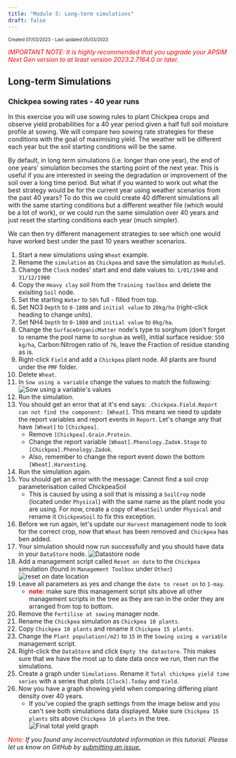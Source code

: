 ```yaml
---
title: "Module 5: Long-term simulations"
draft: false
---
```

<p style="font-size: 10px">Created 07/03/2023 - Last updated 05/03/2023</p>

<em style="color: red"> IMPORTANT NOTE: It is highly recommended that you upgrade your APSIM Next Gen version to at least version 2023.2.7164.0 or later.</em>

## Long-term Simulations

### Chickpea sowing rates - 40 year runs

In this exercise you will use sowing rules to plant Chickpea crops and observe yield probabilities for a 40 year period given a half full soil moisture profile at sowing. 
We will compare two sowing rate strategies for these conditions with the goal of maximising yield. 
The weather will be different each year but the soil starting conditions will be the same.

By default, in long term simulations (i.e. longer than one year), the end of one years' simulation becomes the starting point of the next year. 
This is useful if you are interested in seeing the degradation or improvement of the soil over a long time period. 
But what if you wanted to work out what the best strategy would be for the current year using weather scenarios from the past 40 years? 
To do this we could create 40 different simulations all with the same starting conditions but a different weather file (which would be a lot of work), 
or we could run the same simulation over 40 years and just reset the starting conditions each year (much simpler).

We can then try different management strategies to see which one would have worked best under the past 10 years weather scenarios.

1. Start a new simulations using `Wheat` example. 
2. Rename the `simulation` as `Chickpea` and save the simulation as `Module5`.
3. Change the `Clock` nodes' start and end date values to: `1/01/1940` and `31/12/1980`
4. Copy the `Heavy clay` soil from the `Training toolbox` and delete the exisiting `Soil` node.
5. Set the starting `Water` to `50%` full - filled from top.
6. Set NO3 `Depth` to `0-1800` and `initial value` to `20kg/ha` (right-click heading to change units).
7. Set NH4 `Depth` to `0-1800` and `initial value` to `0kg/ha`.
8. Change the `SurfaceOrganicMatter` node's type to sorghum (don't forget to rename the pool name to `sorghum` as well), 
initial surface residue: `550 kg/ha`, Carbon:Nitrogen ratio of `76`, leave the Fraction of residue standing as is.
8. Right-click `Field` and add a `Chickpea` plant node. All plants are found under the `PMF` folder.
9. Delete `Wheat`.
10. In `Sow using a variable` change the values to match the following:
![Sow using a variable's values](/images/moduleFiveImages/img1.png)
11. Run the simulation.
12. You should get an error that at it's end says: `.Chickpea.Field.Report can not find the component: [Wheat]`. This means we need to update the report variables and report events in `Report`. Let's change any that have `[Wheat]` to `[Chickpea]`. 
    - Remove `[Chickpea].Grain.Protein`.
    - Change the report variable `[Wheat].Phenology.Zadok.Stage` to `[Chickpea].Phenology.Zadok`. 
    - Also, remember to change the report event down the bottom `[Wheat].Harvesting`.
13. Run the simulation again.
14. You should get an error with the message: Cannot find a soil crop parameterisation called ChickpeaSoil
	- This is caused by using a soil that is missing a `SoilCrop` node (located under `Physical`) with the same name as the plant node you are using. For now, create a copy of `WheatSoil` under `Physical` and rename it `ChickpeaSoil` to fix this exception.
15. Before we run again, let's update our `Harvest` management node to look for the correct crop, now that `Wheat` has been removed and `Chickpea` has ben added.
16. Your simulation should now run successfully and you should have data in your `DataStore` node.
![Datastore node](/images/moduleFiveImages/img2.png)
17. Add a management script called `Reset on date` to the `Chickpea` simulation (found in `Management Toolbox` under `Other`)
![reset on date location](/images/moduleFiveImages/img3.png)
18. Leave all parameters as yes and change the `date to reset on` to `1-may`. 
    - <strong style="color: red;">note:</strong> make sure this management script sits above all other management scripts in the tree as they are ran in the order they are arranged from top to bottom.
20. Remove the `Fertilise at sowing` manager node.
21. Rename the `Chickpea` simulation as `Chickpea 10 plants`.
22. Copy `Chickpea 10 plants` and rename it `Chickpea 15 plants`.
23. Change the `Plant population(/m2)` to `15` in the `Sowing using a variable` management script.
24. Right-click the `DataStore` and click `Empty the datastore`. This makes sure that we have the most up to date data once we run, then run the simulations.
25. Create a graph under `Simulations`. Rename it `Total chickpea yield time series` with a series that plots `[Clock].Today` and `Yield`.
26. Now you have a graph showing yield when comparing differing plant density over 40 years. 
    - If you've copied the graph settings from the image below and you can't see both simulations data displayed. Make sure `Chickpea 15 plants` sits above `Chickpea 10 plants` in the tree.
![Final total yield graph](/images/moduleFiveImages/img4.png)


<i><span style="color:red;">Note:</span> If you found any incorrect/outdated information in this tutorial. Please let us know on GitHub by <a href="https://www.github.com/APSIMInitiative/ApsimX/issues/new/choose/">submitting an issue.</a></i>




